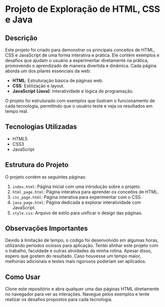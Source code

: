 # Projeto de Exploração de HTML, CSS e Java

## Descrição

Este projeto foi criado para demonstrar os principais conceitos de HTML, CSS e JavaScript de uma forma interativa e prática. Ele contém exemplos e desafios que ajudam o usuário a experimentar diretamente na prática, promovendo o aprendizado de maneira divertida e dinâmica. Cada página aborda um dos pilares essenciais da web:

- **HTML**: Estruturação básica de páginas web.
- **CSS**: Estilização e layout.
- **JavaScript (Java)**: Interatividade e lógica de programação.

O projeto foi estruturado com exemplos que ilustram o funcionamento de cada tecnologia, permitindo que o usuário teste e veja os resultados em tempo real.

## Tecnologias Utilizadas

- HTML5
- CSS3
- JavaScript

## Estrutura do Projeto

O projeto contém as seguintes páginas:

1. `index.html`: Página inicial com uma introdução sobre o projeto.
2. `html_page.html`: Página interativa para aprender os conceitos de HTML.
3. `css_page.html`: Página interativa para experimentar com o CSS.
4. `java_page.html`: Página dedicada a explorar interatividade com JavaScript.
5. `style.css`: Arquivo de estilo para unificar o design das páginas.

## Observações Importantes

Devido à limitação de tempo, o código foi desenvolvido em algumas horas, utilizando períodos ociosos para aplicação. Tentei alinhar este projeto com o trabalho, faculdade e outras atividades da minha rotina. Apesar disso, espero que gostem do resultado. Caso houvesse um tempo maior, melhorias adicionais e testes mais rigorosos poderiam ser aplicados.

## Como Usar

Clone este repositório e abra qualquer uma das páginas HTML diretamente no navegador para ver as interações. Navegue pelos exemplos e tente realizar os desafios propostos para cada tecnologia.
